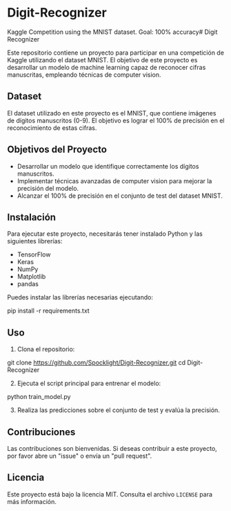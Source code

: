 # Digit-Recognizer
Kaggle Competition using the MNIST dataset. Goal: 100% accuracy# Digit Recognizer

Este repositorio contiene un proyecto para participar en una competición de Kaggle utilizando el dataset MNIST. El objetivo de este proyecto es desarrollar un modelo de machine learning capaz de reconocer cifras manuscritas, empleando técnicas de computer vision.

## Dataset

El dataset utilizado en este proyecto es el MNIST, que contiene imágenes de dígitos manuscritos (0-9). El objetivo es lograr el 100% de precisión en el reconocimiento de estas cifras.

## Objetivos del Proyecto

- Desarrollar un modelo que identifique correctamente los dígitos manuscritos.
- Implementar técnicas avanzadas de computer vision para mejorar la precisión del modelo.
- Alcanzar el 100% de precisión en el conjunto de test del dataset MNIST.

## Instalación

Para ejecutar este proyecto, necesitarás tener instalado Python y las siguientes librerías:

- TensorFlow
- Keras
- NumPy
- Matplotlib
- pandas

Puedes instalar las librerías necesarias ejecutando:

pip install -r requirements.txt

## Uso

1. Clona el repositorio: 

git clone https://github.com/Spocklight/Digit-Recognizer.git cd Digit-Recognizer

2. Ejecuta el script principal para entrenar el modelo:

python train_model.py

3. Realiza las predicciones sobre el conjunto de test y evalúa la precisión.

## Contribuciones

Las contribuciones son bienvenidas. Si deseas contribuir a este proyecto, por favor abre un "issue" o envía un "pull request".

## Licencia

Este proyecto está bajo la licencia MIT. Consulta el archivo `LICENSE` para más información.





